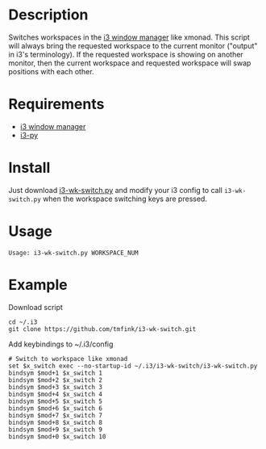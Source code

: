 # Description

Switches workspaces in the [i3 window manager](https://i3wm.org/) like xmonad.
This script will always bring the requested workspace to the current monitor
("output" in i3's terminology). If the requested workspace is showing on another
monitor, then the current workspace and requested workspace will swap positions
with each other.


# Requirements

- [i3 window manager](https://i3wm.org/)
- [i3-py](https://github.com/ziberna/i3-py)


# Install

Just download
[i3-wk-switch.py](https://raw.githubusercontent.com/tmfink/i3-wk-switch/master/i3-wk-switch.py)
and modify your i3 config to call `i3-wk-switch.py` when the workspace switching
keys are pressed.


# Usage
```
Usage: i3-wk-switch.py WORKSPACE_NUM
```


# Example

Download script

```
cd ~/.i3
git clone https://github.com/tmfink/i3-wk-switch.git
```

Add keybindings to ~/.i3/config

```
# Switch to workspace like xmonad
set $x_switch exec --no-startup-id ~/.i3/i3-wk-switch/i3-wk-switch.py
bindsym $mod+1 $x_switch 1
bindsym $mod+2 $x_switch 2
bindsym $mod+3 $x_switch 3
bindsym $mod+4 $x_switch 4
bindsym $mod+5 $x_switch 5
bindsym $mod+6 $x_switch 6
bindsym $mod+7 $x_switch 7
bindsym $mod+8 $x_switch 8
bindsym $mod+9 $x_switch 9
bindsym $mod+0 $x_switch 10
```
